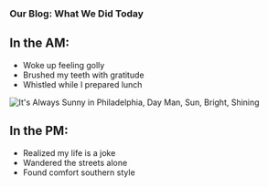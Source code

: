 ### Our Blog: What We Did Today

## In the AM:

* Woke up feeling golly
* Brushed my teeth with gratitude
* Whistled while I prepared lunch

![It's Always Sunny in Philadelphia, Day Man, Sun, Bright, Shining](/Users/Guest/Desktop/to/a.jpg)

## In the PM: 
 
* Realized my life is a joke
* Wandered the streets alone
* Found comfort southern style
